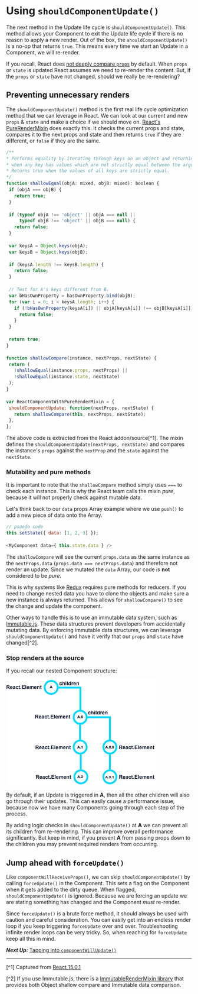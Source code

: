 # Using `shouldComponentUpdate()`
 The next method in the Update life cycle is `shouldComponentUpdate()`. This method allows your Component to exit the Update life cycle if there is no reason to apply a new render. Out of the box, the `shouldComponentUpdate()` is a no-op that returns `true`. This means every time we start an Update in a Component, we will re-render.
 
 If you recall, React does [not deeply compare `props`](https://facebook.github.io/react/blog/2016/01/08/A-implies-B-does-not-imply-B-implies-A.html) by default. When `props` or `state` is updated React assumes we need to re-render the content. But, if the `props` or `state` have not changed, should we really be re-rendering?
 
## Preventing unnecessary renders
 The `shouldComponentUpdate()` method is the first real life cycle optimization method that we can leverage in React. We can look at our current and new `props` & `state` and make a choice if we should move on. [React's PureRenderMixin](https://facebook.github.io/react/docs/pure-render-mixin.html) does exactly this. It checks the current props and state, compares it to the next props and state and then returns `true` if they are different, or `false` if they are the same.
 
 ```javascript
/**
 * Performs equality by iterating through keys on an object and returning false
 * when any key has values which are not strictly equal between the arguments.
 * Returns true when the values of all keys are strictly equal.
 */
function shallowEqual(objA: mixed, objB: mixed): boolean {
  if (objA === objB) {
    return true;
  }

  if (typeof objA !== 'object' || objA === null ||
      typeof objB !== 'object' || objB === null) {
    return false;
  }

  var keysA = Object.keys(objA);
  var keysB = Object.keys(objB);

  if (keysA.length !== keysB.length) {
    return false;
  }

  // Test for A's keys different from B.
  var bHasOwnProperty = hasOwnProperty.bind(objB);
  for (var i = 0; i < keysA.length; i++) {
    if (!bHasOwnProperty(keysA[i]) || objA[keysA[i]] !== objB[keysA[i]]) {
      return false;
    }
  }

  return true;
}

function shallowCompare(instance, nextProps, nextState) {
  return (
    !shallowEqual(instance.props, nextProps) ||
    !shallowEqual(instance.state, nextState)
  );
}

var ReactComponentWithPureRenderMixin = {
  shouldComponentUpdate: function(nextProps, nextState) {
    return shallowCompare(this, nextProps, nextState);
  },
};
 ```
 
The above code is extracted from the React addon/source[^1]. The mixin defines the `shouldComponentUpdate(nextProps, nextState)` and compares the instance's `props` against the `nextProp` and the `state` against the `nextState`.

### Mutability and pure methods
 It is important to note that the `shallowCompare` method simply uses `===` to check each instance. This is why the React team calls the mixin *pure*, because it will not properly check against mutable data.
 
 Let's think back to our `data` props Array example where we use `push()` to add a new piece of data onto the Array.
 
```javascript
// psuedo code
this.setState({ data: [1, 2, 3] });

<MyComponent data={ this.state.data } />
```

The `shallowCompare` will see the current `props.data` as the same instance as the `nextProps.data` (`props.data === nextProps.data`) and therefore not render an update. Since we mutated the `data` Array, our code is **not** considered to be *pure*.

This is why systems like [Redux](http://redux.js.org/) requires pure methods for reducers. If you need to change nested data you have to clone the objects and make sure a new instance is always returned. This allows for `shallowCompare()` to see the change and update the component.

Other ways to handle this is to use an immutable data system, such as [Immutable.js](https://facebook.github.io/immutable-js/). These data structures prevent developers from accidentally mutating data. By enforcing immutable data structures, we can leverage `shouldComponentUpdate()` and have it verify that our `props` and `state` have changed[^2].

### Stop renders at the source
 If you recall our nested Component structure:
 
 ![](../birth/react-element-tree.png)
 
 By default, if an Update is triggered in **A**, then all the other children will also go through their updates. This can easily cause a performance issue, because now we have many Components going through each step of the process.
 
 By adding logic checks in `shouldComponentUpdate()` at **A** we can prevent all its children from re-rendering. This can improve overall performance significantly. But keep in mind, if you prevent **A** from passing props down to the children you may prevent required renders from occurring.
 
## Jump ahead with `forceUpdate()`
 Like `componentWillReceiveProps()`, we can skip `shouldComponentUpdate()` by calling `forceUpdate()` in the Component. This sets a flag on the Component when it gets added to the dirty queue. When flagged, `shouldComponentUpdate()` is ignored. Because we are forcing an update we are stating something has changed and the Component *must* re-render.
 
 Since `forceUpdate()` is a brute force method, it should always be used with caution and careful consideration. You can easily get into an endless render loop if you keep triggering `forceUpdate` over and over. Troubleshooting infinite render loops can be very tricky. So, when reaching for `forceUpdate` keep all this in mind.
 
***Next Up:*** [Tapping into `componentWillUpdate()`](tapping_into_componentwillupdate.md)

---

[^1] Captured from [React 15.0.1](https://github.com/facebook/react/blob/15-stable/src/addons/shallowCompare.js)

[^2] If you use Immutable.js, there is a [ImmutableRenderMixin library](https://github.com/jurassix/react-immutable-render-mixin) that provides both Object shallow compare and Immutable data comparison.
